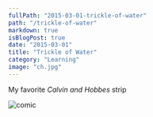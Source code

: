 ```yaml
---
fullPath: "2015-03-01-trickle-of-water"
path: "/trickle-of-water"
markdown: true
isBlogPost: true
date: "2015-03-01"
title: "Trickle of Water"
category: "Learning"
image: "ch.jpg"
---
```


My favorite *Calvin and Hobbes* strip

![comic](./images/ch.jpg)